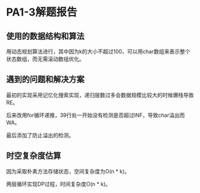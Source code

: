 # PA1-3解题报告

## 使用的数据结构和算法

用动态规划算法进行，其中因为k的大小不超过100，可以用char数组来表示整个状态数组，而无需滚动数组优化。

## 遇到的问题和解决方案

最初的实现采用记忆化搜索实现，递归层数过多会数据规模比较大的时候爆栈导致RE。

后来改用for循环递推，39行处一开始没有检测是否超过INF，导致char溢出而WA。

最后添加了防止溢出的检测。

## 时空复杂度估算

因为采取朴素方法存储状态，空间复杂度为O(n * k)。

两层循环实现DP过程，时间复杂度O(n * k)。